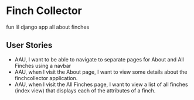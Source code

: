 # Finch Collector

fun lil django app all about finches

## User Stories
- AAU, I want to be able to navigate to separate pages for About and All Finches using a navbar
- AAU, when I visit the About page, I want to view some details about the finchcollector application.
- AAU, when I visit the All Finches page, I want to view a list of all finches (index view) that displays each of the attributes of a finch.